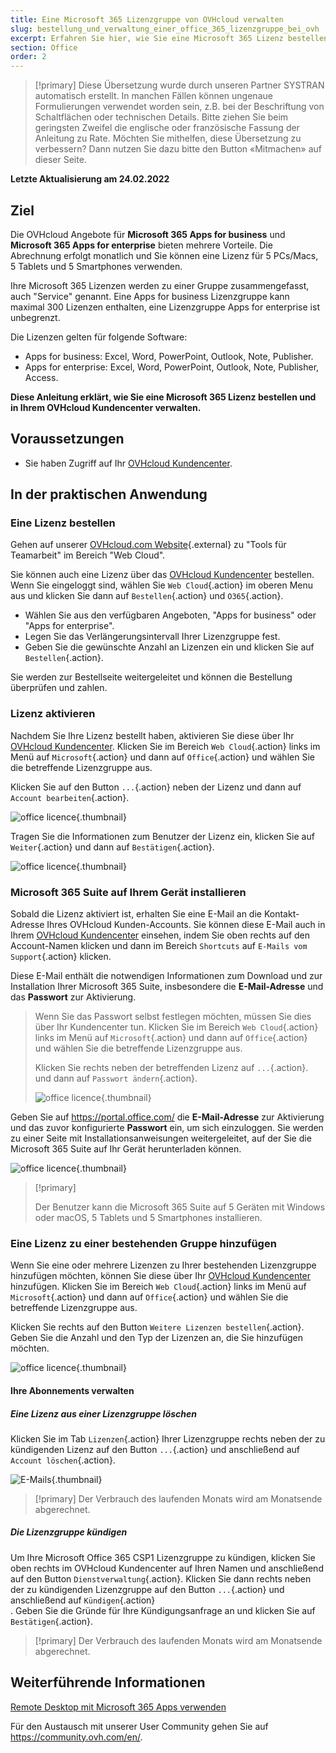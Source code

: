 ```yaml
---
title: Eine Microsoft 365 Lizenzgruppe von OVHcloud verwalten
slug: bestellung_und_verwaltung_einer_office_365_lizenzgruppe_bei_ovh
excerpt: Erfahren Sie hier, wie Sie eine Microsoft 365 Lizenz bestellen und in Ihrem OVHcloud Kundencenter verwalten
section: Office
order: 2
---
```


> [!primary]
> Diese Übersetzung wurde durch unseren Partner SYSTRAN automatisch erstellt. In manchen Fällen können ungenaue Formulierungen verwendet worden sein, z.B. bei der Beschriftung von Schaltflächen oder technischen Details. Bitte ziehen Sie beim geringsten Zweifel die englische oder französische Fassung der Anleitung zu Rate. Möchten Sie mithelfen, diese Übersetzung zu verbessern? Dann nutzen Sie dazu bitte den Button «Mitmachen» auf dieser Seite.
>

**Letzte Aktualisierung am 24.02.2022**

## Ziel

Die OVHcloud Angebote für **Microsoft 365 Apps for business** und **Microsoft 365 Apps for enterprise** bieten mehrere Vorteile. Die Abrechnung erfolgt monatlich und Sie können eine Lizenz für 5 PCs/Macs, 5 Tablets und 5 Smartphones verwenden.

Ihre Microsoft 365 Lizenzen werden zu einer Gruppe zusammengefasst, auch "Service" genannt. Eine Apps for business Lizenzgruppe kann maximal 300 Lizenzen enthalten, eine Lizenzgruppe Apps for enterprise ist unbegrenzt.

Die Lizenzen gelten für folgende Software:

- Apps for business: Excel, Word, PowerPoint, Outlook, Note, Publisher.
- Apps for enterprise: Excel, Word, PowerPoint, Outlook, Note, Publisher, Access.

**Diese Anleitung erklärt, wie Sie eine Microsoft 365 Lizenz bestellen und in Ihrem OVHcloud Kundencenter verwalten.**

## Voraussetzungen

- Sie haben Zugriff auf Ihr [OVHcloud Kundencenter](https://www.ovh.com/auth/?action=gotomanager&from=https://www.ovh.de/&ovhSubsidiary=de).

## In der praktischen Anwendung

### Eine Lizenz bestellen

Gehen auf unserer [OVHcloud.com Website](https://www.ovh.de/office-365/){.external} zu "Tools für Teamarbeit" im Bereich "Web Cloud". 

Sie können auch eine Lizenz über das [OVHcloud Kundencenter](https://www.ovh.com/auth/?action=gotomanager&from=https://www.ovh.de/&ovhSubsidiary=de) bestellen. Wenn Sie eingeloggt sind, wählen Sie `Web Cloud`{.action} im oberen Menu aus und klicken Sie dann auf `Bestellen`{.action} und `O365`{.action}.

- Wählen Sie aus den verfügbaren Angeboten, "Apps for business" oder "Apps for enterprise".
- Legen Sie das Verlängerungsintervall Ihrer Lizenzgruppe fest.
- Geben Sie die gewünschte Anzahl an Lizenzen ein und klicken Sie auf `Bestellen`{.action}.

Sie werden zur Bestellseite weitergeleitet und können die Bestellung überprüfen und zahlen.

### Lizenz aktivieren

Nachdem Sie Ihre Lizenz bestellt haben, aktivieren Sie diese über Ihr [OVHcloud Kundencenter](https://www.ovh.com/auth/?action=gotomanager&from=https://www.ovh.de/&ovhSubsidiary=de). Klicken Sie im Bereich `Web Cloud`{.action} links im Menü auf `Microsoft`{.action} und dann auf `Office`{.action} und wählen Sie die betreffende Lizenzgruppe aus.

Klicken Sie auf den Button `...`{.action} neben der Lizenz und dann auf `Account bearbeiten`{.action}.

![office licence](images/Outlook-cps1-01.png){.thumbnail}

Tragen Sie die Informationen zum Benutzer der Lizenz ein, klicken Sie auf `Weiter`{.action} und dann auf `Bestätigen`{.action}.

![office licence](images/Outlook-cps1-02.png){.thumbnail}

### Microsoft 365 Suite auf Ihrem Gerät installieren

Sobald die Lizenz aktiviert ist, erhalten Sie eine E-Mail an die Kontakt-Adresse Ihres OVHcloud Kunden-Accounts. Sie können diese E-Mail auch in Ihrem [OVHcloud Kundencenter](https://www.ovh.com/auth/?action=gotomanager&from=https://www.ovh.de/&ovhSubsidiary=de) einsehen, indem Sie oben rechts auf den Account-Namen klicken und dann im Bereich `Shortcuts` auf `E-Mails vom Support`{.action} klicken.

Diese E-Mail enthält die notwendigen Informationen zum Download und zur Installation Ihrer Microsoft 365 Suite, insbesondere die **E-Mail-Adresse** und das **Passwort** zur Aktivierung.

>
> Wenn Sie das Passwort selbst festlegen möchten, müssen Sie dies über Ihr Kundencenter tun. Klicken Sie im Bereich `Web Cloud`{.action} links im Menü auf `Microsoft`{.action} und dann auf `Office`{.action} und wählen Sie die betreffende Lizenzgruppe aus.
>
> Klicken Sie rechts neben der betreffenden Lizenz auf `...`{.action}. und dann auf `Passwort ändern`{.action}.
>
>![office licence](images/Outlook-cps1-03.png){.thumbnail}
>

Geben Sie auf <https://portal.office.com/> die **E-Mail-Adresse** zur Aktivierung und das zuvor konfigurierte **Passwort** ein, um sich einzuloggen. Sie werden zu einer Seite mit Installationsanweisungen weitergeleitet, auf der Sie die Microsoft 365 Suite auf Ihr Gerät herunterladen können.

![office licence](images/Outlook-cps1-04.png){.thumbnail}

> [!primary]
>
> Der Benutzer kann die Microsoft 365 Suite auf 5 Geräten mit Windows oder macOS, 5 Tablets und 5 Smartphones installieren.
>

### Eine Lizenz zu einer bestehenden Gruppe hinzufügen

Wenn Sie eine oder mehrere Lizenzen zu Ihrer bestehenden Lizenzgruppe hinzufügen möchten, können Sie diese über Ihr [OVHcloud Kundencenter](https://www.ovh.com/auth/?action=gotomanager&from=https://www.ovh.de/&ovhSubsidiary=de) hinzufügen. Klicken Sie im Bereich `Web Cloud`{.action} links im Menü auf `Microsoft`{.action} und dann auf `Office`{.action} und wählen Sie die betreffende Lizenzgruppe aus.

Klicken Sie rechts auf den Button `Weitere Lizenzen bestellen`{.action}. Geben Sie die Anzahl und den Typ der Lizenzen an, die Sie hinzufügen möchten.

![office licence](images/Outlook-cps1-05.png){.thumbnail}

#### Ihre Abonnements verwalten<a name="managesubscriptions"></a> 

##### Eine Lizenz aus einer Lizenzgruppe löschen

Klicken Sie im Tab `Lizenzen`{.action} Ihrer Lizenzgruppe rechts neben der zu kündigenden Lizenz auf den Button `...`{.action} und anschließend auf `Account löschen`{.action}.

![E-Mails](images/Outlook-cps1-06.png){.thumbnail}

> [!primary]
> Der Verbrauch des laufenden Monats wird am Monatsende abgerechnet.

##### Die Lizenzgruppe kündigen

Um Ihre Microsoft Office 365 CSP1 Lizenzgruppe zu kündigen, klicken Sie oben rechts im OVHcloud Kundencenter auf Ihren Namen und anschließend auf den Button `Dienstverwaltung`{.action}. Klicken Sie dann rechts neben der zu kündigenden Lizenzgruppe auf den Button `...`{.action} und anschließend auf `Kündigen`{.action}<br>.
Geben Sie die Gründe für Ihre Kündigungsanfrage an und klicken Sie auf `Bestätigen`{.action}.

> [!primary]
> Der Verbrauch des laufenden Monats wird am Monatsende abgerechnet.

## Weiterführende Informationen

[Remote Desktop mit Microsoft 365 Apps verwenden](https://docs.ovh.com/de/microsoft-collaborative-solutions/office365-proplus-remotedesktopdienste/)

Für den Austausch mit unserer User Community gehen Sie auf <https://community.ovh.com/en/>.
